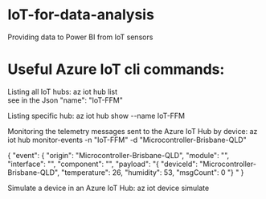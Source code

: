 # IoT-for-data-analysis
Providing data to Power BI from IoT sensors




# Useful Azure IoT cli commands:

Listing all IoT hubs: az iot hub list	
    see in the Json    "name": "IoT-FFM"

Listing specific hub: az iot hub show --name IoT-FFM

Monitoring the telemetry messages sent to the Azure IoT Hub by device: az iot hub monitor-events -n "IoT-FFM" -d "Microcontroller-Brisbane-QLD"

{
    "event": {
        "origin": "Microcontroller-Brisbane-QLD",
        "module": "",
        "interface": "",
        "component": "",
        "payload": "{ \"deviceId\": \"Microcontroller-Brisbane-QLD\",    \"temperature\": 26, \"humidity\": 53, \"msgCount\": 0 "} "
}

Simulate a device in an Azure IoT Hub: az iot device simulate